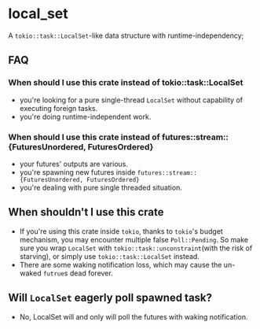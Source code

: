 # local_set

A `tokio::task::LocalSet`-like data structure with runtime-independency;

## FAQ

### When should I use this crate instead of tokio::task::LocalSet

- you're looking for a pure single-thread `LocalSet` without capability of executing foreign tasks.
- you're doing runtime-independent work.

### When should I use this crate instead of futures::stream::{FuturesUnordered, FuturesOrdered}

- your futures' outputs are various.
- you're spawning new futures inside `futures::stream::{FuturesUnordered, FuturesOrdered}`
- you're dealing with pure single threaded situation.

## When shouldn't I use this crate

- If you're using this crate inside `tokio`, thanks to `tokio`'s budget mechanism, you may encounter multiple false `Poll::Pending`. So make sure you wrap `LocalSet` with `tokio::task::unconstraint`(with the risk of starving), or simply use `tokio::task::LocalSet` instead.
- There are some waking notification loss, which may cause the un-waked `futrue`s dead forever.

## Will `LocalSet` eagerly poll spawned task?

- No, LocalSet will and only will poll the futures with waking notification.
